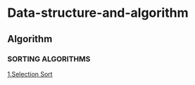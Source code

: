 # Data-structure-and-algorithm

## Algorithm

### SORTING ALGORITHMS

[1.Selection Sort](./sorting/selection%20sort/readme.md)
